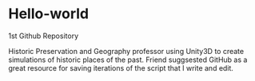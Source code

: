 # Hello-world
1st Github Repository

Historic Preservation and Geography professor using Unity3D to create simulations of historic places of the past.  Friend suggsested GitHub as a great resource for saving iterations of the script that I write and edit.

